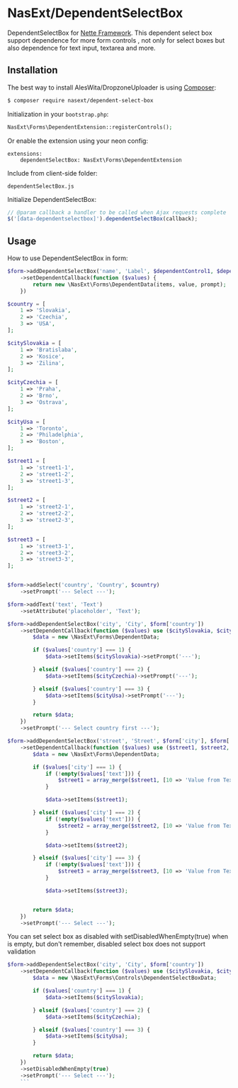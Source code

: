 # NasExt/DependentSelectBox
DependentSelectBox for [Nette Framework](https://nette.org). This dependent select box support dependence for more form controls , not only for select boxes but also dependence for text input, textarea and more.

## Installation
The best way to install AlesWita/DropzoneUploader is using [Composer](http://getcomposer.org/):
```sh
$ composer require nasext/dependent-select-box
```


Initialization in your `bootstrap.php`:
```php
NasExt\Forms\DependentExtension::registerControls();
```


Or enable the extension using your neon config:
```neon
extensions:
	dependentSelectBox: NasExt\Forms\DependentExtension
```


Include from client-side folder:
```
dependentSelectBox.js
```


Initialize DependentSelectBox:
```js
// @param callback a handler to be called when Ajax requests complete
$('[data-dependentselectbox]').dependentSelectBox(callback);
```


## Usage
How to use DependentSelectBox in form:
```php
$form->addDependentSelectBox('name', 'Label', $dependentControl1, $dependentControl2, ...)
	->setDependentCallback(function ($values) {
		return new \NasExt\Forms\DependentData(items, value, prompt);
	})
```


```php
$country = [
	1 => 'Slovakia',
	2 => 'Czechia',
	3 => 'USA',
];

$citySlovakia = [
	1 => 'Bratislaba',
	2 => 'Kosice',
	3 => 'Zilina',
];

$cityCzechia = [
	1 => 'Praha',
	2 => 'Brno',
	3 => 'Ostrava',
];

$cityUsa = [
	1 => 'Toronto',
	2 => 'Philadelphia',
	3 => 'Boston',
];

$street1 = [
	1 => 'street1-1',
	2 => 'street1-2',
	3 => 'street1-3',
];

$street2 = [
	1 => 'street2-1',
	2 => 'street2-2',
	3 => 'street2-3',
];

$street3 = [
	1 => 'street3-1',
	2 => 'street3-2',
	3 => 'street3-3',
];


$form->addSelect('country', 'Country', $country)
	->setPrompt('--- Select ---');

$form->addText('text', 'Text')
	->setAttribute('placeholder', 'Text');

$form->addDependentSelectBox('city', 'City', $form['country'])
	->setDependentCallback(function ($values) use ($citySlovakia, $cityCzechia, $cityUsa) {
		$data = new \NasExt\Forms\DependentData;

		if ($values['country'] === 1) {
			$data->setItems($citySlovakia)->setPrompt('---');

		} elseif ($values['country'] === 2) {
			$data->setItems($cityCzechia)->setPrompt('---');

		} elseif ($values['country'] === 3) {
			$data->setItems($cityUsa)->setPrompt('---');
		}

		return $data;
	})
	->setPrompt('--- Select country first ---');

$form->addDependentSelectBox('street', 'Street', $form['city'], $form['text'])
	->setDependentCallback(function ($values) use ($street1, $street2, $street3) {
		$data = new \NasExt\Forms\DependentData;

		if ($values['city'] === 1) {
			if (!empty($values['text'])) {
				$street1 = array_merge($street1, [10 => 'Value from Text input: ' . $values['text']]);
			}

			$data->setItems($street1);

		} elseif ($values['city'] === 2) {
			if (!empty($values['text'])) {
				$street2 = array_merge($street2, [10 => 'Value from Text input: ' . $values['text']]);
			}

			$data->setItems($street2);

		} elseif ($values['city'] === 3) {
			if (!empty($values['text'])) {
				$street3 = array_merge($street3, [10 => 'Value from Text input: ' . $values['text']]);
			}

			$data->setItems($street3);


		return $data;
	})
	->setPrompt('--- Select ---');
```


You can set select box as disabled with setDisabledWhenEmpty(true) when is empty, but don't remember, disabled select box does not support validation
```php
$form->addDependentSelectBox('city', 'City', $form['country'])
	->setDependentCallback(function ($values) use ($citySlovakia, $cityCzechia, $cityUsa) {
		$data = new \NasExt\Forms\Controls\DependentSelectBoxData;

		if ($values['country'] === 1) {
			$data->setItems($citySlovakia);

		} elseif ($values['country'] === 2) {
			$data->setItems($cityCzechia);

		} elseif ($values['country'] === 3) {
			$data->setItems($cityUsa);
		}

		return $data;
	})
	->setDisabledWhenEmpty(true)
	->setPrompt('--- Select ---');
	```
